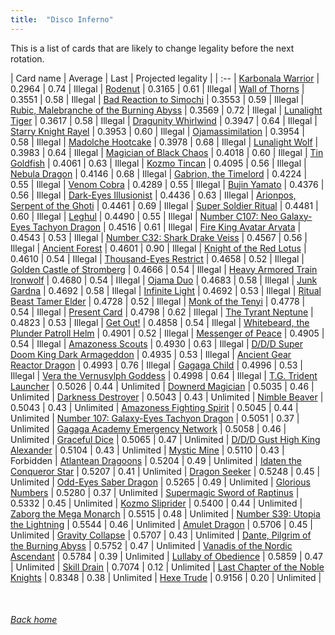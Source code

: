 ```yaml
---
title:  "Disco Inferno"
---
```


This is a list of cards that are likely to change legality before the next rotation.

| Card name | Average | Last | Projected legality |
| :-- |
[Karbonala Warrior](https://db.ygoprodeck.com/card/?search=Karbonala%20Warrior) | 0.2964 | 0.74 | Illegal |
[Rodenut](https://db.ygoprodeck.com/card/?search=Rodenut) | 0.3165 | 0.61 | Illegal |
[Wall of Thorns](https://db.ygoprodeck.com/card/?search=Wall%20of%20Thorns) | 0.3551 | 0.58 | Illegal |
[Bad Reaction to Simochi](https://db.ygoprodeck.com/card/?search=Bad%20Reaction%20to%20Simochi) | 0.3553 | 0.59 | Illegal |
[Rubic, Malebranche of the Burning Abyss](https://db.ygoprodeck.com/card/?search=Rubic,%20Malebranche%20of%20the%20Burning%20Abyss) | 0.3569 | 0.72 | Illegal |
[Lunalight Tiger](https://db.ygoprodeck.com/card/?search=Lunalight%20Tiger) | 0.3617 | 0.58 | Illegal |
[Dragunity Whirlwind](https://db.ygoprodeck.com/card/?search=Dragunity%20Whirlwind) | 0.3947 | 0.64 | Illegal |
[Starry Knight Rayel](https://db.ygoprodeck.com/card/?search=Starry%20Knight%20Rayel) | 0.3953 | 0.60 | Illegal |
[Ojamassimilation](https://db.ygoprodeck.com/card/?search=Ojamassimilation) | 0.3954 | 0.58 | Illegal |
[Madolche Hootcake](https://db.ygoprodeck.com/card/?search=Madolche%20Hootcake) | 0.3978 | 0.68 | Illegal |
[Lunalight Wolf](https://db.ygoprodeck.com/card/?search=Lunalight%20Wolf) | 0.3983 | 0.64 | Illegal |
[Magician of Black Chaos](https://db.ygoprodeck.com/card/?search=Magician%20of%20Black%20Chaos) | 0.4018 | 0.60 | Illegal |
[Tin Goldfish](https://db.ygoprodeck.com/card/?search=Tin%20Goldfish) | 0.4061 | 0.63 | Illegal |
[Kozmo Tincan](https://db.ygoprodeck.com/card/?search=Kozmo%20Tincan) | 0.4095 | 0.56 | Illegal |
[Nebula Dragon](https://db.ygoprodeck.com/card/?search=Nebula%20Dragon) | 0.4146 | 0.68 | Illegal |
[Gabrion, the Timelord](https://db.ygoprodeck.com/card/?search=Gabrion,%20the%20Timelord) | 0.4224 | 0.55 | Illegal |
[Venom Cobra](https://db.ygoprodeck.com/card/?search=Venom%20Cobra) | 0.4289 | 0.55 | Illegal |
[Bujin Yamato](https://db.ygoprodeck.com/card/?search=Bujin%20Yamato) | 0.4376 | 0.56 | Illegal |
[Dark-Eyes Illusionist](https://db.ygoprodeck.com/card/?search=Dark-Eyes%20Illusionist) | 0.4436 | 0.63 | Illegal |
[Arionpos, Serpent of the Ghoti](https://db.ygoprodeck.com/card/?search=Arionpos,%20Serpent%20of%20the%20Ghoti) | 0.4461 | 0.69 | Illegal |
[Super Soldier Ritual](https://db.ygoprodeck.com/card/?search=Super%20Soldier%20Ritual) | 0.4481 | 0.60 | Illegal |
[Leghul](https://db.ygoprodeck.com/card/?search=Leghul) | 0.4490 | 0.55 | Illegal |
[Number C107: Neo Galaxy-Eyes Tachyon Dragon](https://db.ygoprodeck.com/card/?search=Number%20C107:%20Neo%20Galaxy-Eyes%20Tachyon%20Dragon) | 0.4516 | 0.61 | Illegal |
[Fire King Avatar Arvata](https://db.ygoprodeck.com/card/?search=Fire%20King%20Avatar%20Arvata) | 0.4543 | 0.53 | Illegal |
[Number C32: Shark Drake Veiss](https://db.ygoprodeck.com/card/?search=Number%20C32:%20Shark%20Drake%20Veiss) | 0.4567 | 0.56 | Illegal |
[Ancient Forest](https://db.ygoprodeck.com/card/?search=Ancient%20Forest) | 0.4601 | 0.90 | Illegal |
[Knight of the Red Lotus](https://db.ygoprodeck.com/card/?search=Knight%20of%20the%20Red%20Lotus) | 0.4610 | 0.54 | Illegal |
[Thousand-Eyes Restrict](https://db.ygoprodeck.com/card/?search=Thousand-Eyes%20Restrict) | 0.4658 | 0.52 | Illegal |
[Golden Castle of Stromberg](https://db.ygoprodeck.com/card/?search=Golden%20Castle%20of%20Stromberg) | 0.4666 | 0.54 | Illegal |
[Heavy Armored Train Ironwolf](https://db.ygoprodeck.com/card/?search=Heavy%20Armored%20Train%20Ironwolf) | 0.4680 | 0.54 | Illegal |
[Ojama Duo](https://db.ygoprodeck.com/card/?search=Ojama%20Duo) | 0.4683 | 0.58 | Illegal |
[Junk Gardna](https://db.ygoprodeck.com/card/?search=Junk%20Gardna) | 0.4692 | 0.58 | Illegal |
[Infinite Light](https://db.ygoprodeck.com/card/?search=Infinite%20Light) | 0.4692 | 0.53 | Illegal |
[Ritual Beast Tamer Elder](https://db.ygoprodeck.com/card/?search=Ritual%20Beast%20Tamer%20Elder) | 0.4728 | 0.52 | Illegal |
[Monk of the Tenyi](https://db.ygoprodeck.com/card/?search=Monk%20of%20the%20Tenyi) | 0.4778 | 0.54 | Illegal |
[Present Card](https://db.ygoprodeck.com/card/?search=Present%20Card) | 0.4798 | 0.62 | Illegal |
[The Tyrant Neptune](https://db.ygoprodeck.com/card/?search=The%20Tyrant%20Neptune) | 0.4823 | 0.53 | Illegal |
[Get Out!](https://db.ygoprodeck.com/card/?search=Get%20Out!) | 0.4858 | 0.54 | Illegal |
[Whitebeard, the Plunder Patroll Helm](https://db.ygoprodeck.com/card/?search=Whitebeard,%20the%20Plunder%20Patroll%20Helm) | 0.4901 | 0.52 | Illegal |
[Messenger of Peace](https://db.ygoprodeck.com/card/?search=Messenger%20of%20Peace) | 0.4905 | 0.54 | Illegal |
[Amazoness Scouts](https://db.ygoprodeck.com/card/?search=Amazoness%20Scouts) | 0.4930 | 0.63 | Illegal |
[D/D/D Super Doom King Dark Armageddon](https://db.ygoprodeck.com/card/?search=D/D/D%20Super%20Doom%20King%20Dark%20Armageddon) | 0.4935 | 0.53 | Illegal |
[Ancient Gear Reactor Dragon](https://db.ygoprodeck.com/card/?search=Ancient%20Gear%20Reactor%20Dragon) | 0.4993 | 0.76 | Illegal |
[Gagaga Child](https://db.ygoprodeck.com/card/?search=Gagaga%20Child) | 0.4996 | 0.53 | Illegal |
[Vera the Vernusylph Goddess](https://db.ygoprodeck.com/card/?search=Vera%20the%20Vernusylph%20Goddess) | 0.4998 | 0.64 | Illegal |
[T.G. Trident Launcher](https://db.ygoprodeck.com/card/?search=T.G.%20Trident%20Launcher) | 0.5026 | 0.44 | Unlimited |
[Downerd Magician](https://db.ygoprodeck.com/card/?search=Downerd%20Magician) | 0.5035 | 0.46 | Unlimited |
[Darkness Destroyer](https://db.ygoprodeck.com/card/?search=Darkness%20Destroyer) | 0.5043 | 0.43 | Unlimited |
[Nimble Beaver](https://db.ygoprodeck.com/card/?search=Nimble%20Beaver) | 0.5043 | 0.43 | Unlimited |
[Amazoness Fighting Spirit](https://db.ygoprodeck.com/card/?search=Amazoness%20Fighting%20Spirit) | 0.5045 | 0.44 | Unlimited |
[Number 107: Galaxy-Eyes Tachyon Dragon](https://db.ygoprodeck.com/card/?search=Number%20107:%20Galaxy-Eyes%20Tachyon%20Dragon) | 0.5051 | 0.37 | Unlimited |
[Gagaga Academy Emergency Network](https://db.ygoprodeck.com/card/?search=Gagaga%20Academy%20Emergency%20Network) | 0.5058 | 0.46 | Unlimited |
[Graceful Dice](https://db.ygoprodeck.com/card/?search=Graceful%20Dice) | 0.5065 | 0.47 | Unlimited |
[D/D/D Gust High King Alexander](https://db.ygoprodeck.com/card/?search=D/D/D%20Gust%20High%20King%20Alexander) | 0.5104 | 0.43 | Unlimited |
[Mystic Mine](https://db.ygoprodeck.com/card/?search=Mystic%20Mine) | 0.5110 | 0.43 | Forbidden |
[Atlantean Dragoons](https://db.ygoprodeck.com/card/?search=Atlantean%20Dragoons) | 0.5204 | 0.49 | Unlimited |
[Idaten the Conqueror Star](https://db.ygoprodeck.com/card/?search=Idaten%20the%20Conqueror%20Star) | 0.5207 | 0.41 | Unlimited |
[Dragon Seeker](https://db.ygoprodeck.com/card/?search=Dragon%20Seeker) | 0.5248 | 0.45 | Unlimited |
[Odd-Eyes Saber Dragon](https://db.ygoprodeck.com/card/?search=Odd-Eyes%20Saber%20Dragon) | 0.5265 | 0.49 | Unlimited |
[Glorious Numbers](https://db.ygoprodeck.com/card/?search=Glorious%20Numbers) | 0.5280 | 0.37 | Unlimited |
[Supermagic Sword of Raptinus](https://db.ygoprodeck.com/card/?search=Supermagic%20Sword%20of%20Raptinus) | 0.5332 | 0.45 | Unlimited |
[Kozmo Sliprider](https://db.ygoprodeck.com/card/?search=Kozmo%20Sliprider) | 0.5400 | 0.44 | Unlimited |
[Zaborg the Mega Monarch](https://db.ygoprodeck.com/card/?search=Zaborg%20the%20Mega%20Monarch) | 0.5515 | 0.48 | Unlimited |
[Number S39: Utopia the Lightning](https://db.ygoprodeck.com/card/?search=Number%20S39:%20Utopia%20the%20Lightning) | 0.5544 | 0.46 | Unlimited |
[Amulet Dragon](https://db.ygoprodeck.com/card/?search=Amulet%20Dragon) | 0.5706 | 0.45 | Unlimited |
[Gravity Collapse](https://db.ygoprodeck.com/card/?search=Gravity%20Collapse) | 0.5707 | 0.43 | Unlimited |
[Dante, Pilgrim of the Burning Abyss](https://db.ygoprodeck.com/card/?search=Dante,%20Pilgrim%20of%20the%20Burning%20Abyss) | 0.5752 | 0.47 | Unlimited |
[Vanadis of the Nordic Ascendant](https://db.ygoprodeck.com/card/?search=Vanadis%20of%20the%20Nordic%20Ascendant) | 0.5784 | 0.39 | Unlimited |
[Lullaby of Obedience](https://db.ygoprodeck.com/card/?search=Lullaby%20of%20Obedience) | 0.5859 | 0.47 | Unlimited |
[Skill Drain](https://db.ygoprodeck.com/card/?search=Skill%20Drain) | 0.7074 | 0.12 | Unlimited |
[Last Chapter of the Noble Knights](https://db.ygoprodeck.com/card/?search=Last%20Chapter%20of%20the%20Noble%20Knights) | 0.8348 | 0.38 | Unlimited |
[Hexe Trude](https://db.ygoprodeck.com/card/?search=Hexe%20Trude) | 0.9156 | 0.20 | Unlimited |

<br>

###### [Back home](index)